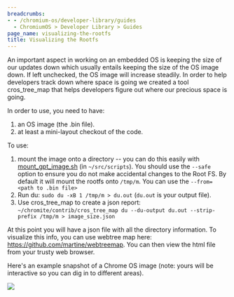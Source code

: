 ```yaml
---
breadcrumbs:
- - /chromium-os/developer-library/guides
  - ChromiumOS > Developer Library > Guides
page_name: visualizing-the-rootfs
title: Visualizing the Rootfs
---
```


An important aspect in working on an embedded OS is keeping the size of our
updates down which usually entails keeping the size of the OS image down. If
left unchecked, the OS image will increase steadily. In order to help developers
track down where space is going we created a tool cros_tree_map that helps
developers figure out where our precious space is going.

In order to use, you need to have:

1.  an OS image (the .bin file).
2.  at least a mini-layout checkout of the code.

To use:

1.  mount the image onto a directory -- you can do this easily with
            [mount_gpt_image.sh](/chromium-os/how-tos-and-troubleshooting/helper-scripts#TOC-mount_gpt_image.sh)
            (in `~/src/scripts`). You should use the `--safe` option to ensure
            you do not make accidental changes to the Root FS. By default it
            will mount the rootfs onto `/tmp/m`. You can use the `--from=<path
            to .bin file>`
2.  Run du: `sudo du -xB 1 /tmp/m > du.out` (`du.out` is your output
            file).
3.  Use cros_tree_map to create a json report:
            `~/chromite/contrib/cros_tree_map du --du-output du.out
            --strip-prefix /tmp/m > image_size.json`

At this point you will have a json file with all the directory information. To
visualize this info, you can use webtree map here:
<https://github.com/martine/webtreemap>. You can then view the html file from
your trusty web browser.

Here's an example snapshot of a Chrome OS image (note: yours will be interactive
so you can dig in to different areas).

![](/chromium-os/developer-library/guides/image-size/visualizing-the-rootfs/Screenshot%20from%202013-04-08%2013_46_48.png)
